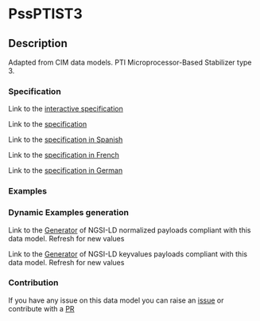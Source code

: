 # PssPTIST3

## Description 

Adapted from CIM data models. PTI Microprocessor-Based Stabilizer type 3.
### Specification

Link to the [interactive specification](https://swagger.lab.fiware.org/?url=https://smart-data-models.github.io/dataModel.EnergyCIM/PssPTIST3/swagger.yaml)

Link to the [specification](https://smart-data-models.github.io/dataModel.EnergyCIM/PssPTIST3/doc/spec.md)

Link to the [specification in Spanish](https://smart-data-models.github.io/dataModel.EnergyCIM/PssPTIST3/doc/spec_ES.md)

Link to the [specification in French](https://smart-data-models.github.io/dataModel.EnergyCIM/PssPTIST3/doc/spec_FR.md)

Link to the [specification in German](https://smart-data-models.github.io/dataModel.EnergyCIM/PssPTIST3/doc/spec_DE.md)
### Examples
### Dynamic Examples generation

Link to the [Generator](https://smartdatamodels.org/extra/ngsi-ld_generator_v0.92.php?schemaUrl=https://raw.githubusercontent.com/smart-data-models/dataModel.EnergyCIM/master/PssPTIST3/schema.json&email=info@smartdatamodels.org) of NGSI-LD normalized payloads compliant with this data model. Refresh for new values

Link to the [Generator](https://smartdatamodels.org/extra/ngsi-ld_generator_keyvalues_v0.92.php?schemaUrl=https://raw.githubusercontent.com/smart-data-models/dataModel.EnergyCIM/master/PssPTIST3/schema.json&email=info@smartdatamodels.org) of NGSI-LD keyvalues payloads compliant with this data model. Refresh for new values
### Contribution

 If you have any issue on this data model you can raise an [issue](https://github.com/smart-data-models/dataModel.EnergyCIM/issues)  or contribute with a [PR](https://github.com/smart-data-models/dataModel.EnergyCIM/pulls)